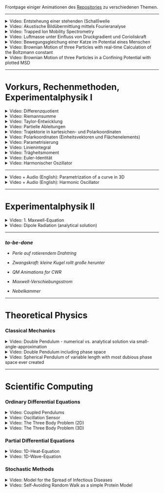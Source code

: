 <link rel="icon" href="index_media/SnowLeopard_icon_trans.ico" />


Frontpage einiger Animationen des [Repositories](https://github.com/CVC97/Physics-Education-Animations) zu verschiedenen Themen.

---

<!-- # Other -->

<details>
  <summary>Video: Entsteheung einer stehenden (Schall)welle</summary>
	<div>
		<video controls width="90%" src="index_media/standing_wave_HoG_BLACK.mp4" loop="true"></video>
	</div>
</details>


<details>
  <summary>Video: Akustische Bildübermittlung mittels Fourieranalyse</summary>
	<div>
		<video controls width="90%" src="index_media/snow_leopard_CVC_2x_cut.mp4" loop="true"></video>
	</div>
</details>


<details>
  <summary>Video: Trapped Ion Mobility Spectrometry</summary>
	<div>
		<video controls width="90%" src="index_media/TIMS.mp4" loop="true"></video>
	</div>
</details>


<details>
  <summary>Video: Luftmasse unter Einfluss von Druckgradient und Corioliskraft</summary>
	<div>
		<video controls width="90%" src="index_media/coriolis_air_F2.mp4" loop="true"></video>
	</div>
</details>


<details>
  <summary>Video: Bewegungsgleichung einer Katze im Potential eines Menschen</summary>
	<div>
		<video controls width="90%" src="index_media/cat_behaviour_QH.mp4" loop="true"></video>
	</div>
</details>


<details>
  <summary>Video: Brownian Motion of three Particles with real-time Calculation of the Boltzmann constant</summary>
	<div>
		<video controls width="90%" src="index_media/Brownian_Motion.mp4" loop="true"></video>
	</div>
</details>


<details>
  <summary>Video: Brownian Motion of three Particles in a Confining Potential with plotted MSD</summary>
	<div>
		<video controls width="90%" src="index_media/Brownian_Motion_Potential.mp4" loop="true"></video>
	</div>
</details>


---


<!-- # Vorkurs "Mathematische Methoden der Physik" -->

<!-- Animationen zum Vorkurs "Mathematische Methoden der Physik" 2023. Zeit- und Themenplan mit jeweiliger Animation. 

| Tag | Thema | Animation(en) |
| -------- | -------: | -------: |
| Dienstag, 03.10. | Größen, Funktionen einer Veränderlicher | Einleitungsaimation (?)
| Mittwoch, 04.10. | Polynome |
| Donnerstag, 05.10. | Differentialrechnung, Potenzreihen | Differenzquotient, Taylor-Entwicklung
| Freitag, 06.10. | Integralrechnung, Techniken | Riemannsumme
| -------- | ------- | ------- |
| Montag, 09.10. | Vektorrechnung, Funktionen mehrerer Veränderlicher | Partielle Ableitungen
| Dienstag, 10.10. | Koordinatensysteme | (Trajektorie), Polarkoordinaten, Parametrisierung
| Mittwoch, 11.10. | Differentialoperatoren, Wegintegrale | Linienintegral 
| Donenerstag, 12.10. | Oberflächen- Volumenintegrale / komplexe Zahlen | (Trägheitsmoment), Euler-Identität
| Freitag, 13.10. | Gewöhnliche DGL | DEQ: Harmonic Oscillator -->

# Vorkurs, Rechenmethoden, Experimentalphysik I

<details>
  <summary>Video: Differenzquotient </summary>
	<div>
		<video controls width="90%" src="index_media/differentiation_index.mp4" loop="true"></video>
	</div>
</details>

<details>
  <summary>Video: Riemannsumme </summary>
	<div>
		<video controls width="90%" src="index_media/integration_index.mp4" loop="true"></video>
	</div>
</details>

<details>
  <summary>Video: Taylor-Entwicklung </summary>
	<div>
		<video controls width="90%" src="index_media/taylor_index.mp4" loop="true"></video>
	</div>
</details>

<details>
  <summary>Video: Partielle Ableitungen </summary>
	<div>
		<video controls width="90%" src="index_media/partial_F2.mp4" loop="true"></video>
	</div>
</details>

<details>
  <summary>Video: Trajektorie in kartesichen- und Polarkoordinaten</summary>
	<div>
		<video controls width="90%" src="index_media/trajectory_HD60.mp4" loop="true"></video>
	</div>
</details>

<details>
  <summary>Video: Polarkoordinaten (Einheitsvektoren und Flächenelements)</summary>
	<div>
		<video controls width="90%" src="index_media/plane_polar_coordinates_index.mp4" loop="true"></video>
	</div>
</details>

<details>
  <summary>Video: Parametrisierung</summary>
	<div>
		<video controls width="90%" src="index_media/parametrization_GER.mp4" loop="true"></video>
	</div>
</details>

<details>
  <summary>Video: Linienintegral</summary>
	<div>
		<video controls width="90%" src="index_media/line_integration_F3.mp4" loop="true"></video>
	</div>
</details>

<details>
  <summary>Video: Trägheitsmoment</summary>
	<div>
		<video controls width="90%" src="index_media/MOI_4K.mp4" loop="true"></video>
	</div>
</details>

<details>
  <summary>Video: Euler-Identität</summary>
	<div>
		<video controls width="90%" src="index_media/euler_identity_index.mp4" loop="true"></video>
	</div>
</details>

<details>
  <summary>Video: Harmonischer Oszillator</summary>
	<div>
		<video controls width="90%" src="index_media/harmonic_oscillator_GER_short.mp4" loop="true"></video>
	</div>
</details>

---

<details>
  <summary>Video + Audio (English): Parametrization of a curve in 3D</summary>
	<div>
		<video controls width="90%" src="index_media/parametrization_ENG_F1.mp4" loop="true"></video>
	</div>
</details>

<details>
  <summary>Video + Audio (English): Harmonic Oscillator</summary>
	<div>
		<video controls width="90%" src="index_media/harmonic_oscillator_ENG_F3.mp4" loop="true"></video>
	</div>
</details>


---

# Experimentalphysik II

<details>
  <summary>Video: 1. Maxwell-Equation</summary>
	<div>
		<video controls width="90%" src="index_media/gauss_law_F1.mp4" loop="true"></video>
	</div>
</details>

<details>
  <summary>Video: Dipole Radiation (analytical solution)</summary>
	<div>
		<video controls width="90%" src="index_media/dipole_radiation_length_func.mp4" loop="true"></video>
	</div>
</details>

---

### *to-be-done*

- *Perle auf rotierendem Drahtring*
- *Zwangskraft: kleine Kugel rollt große herunter*
- *QM Animations for CWR*

- *Maxwell-Verschiebungsstrom*
- *Nebelkammer*

---

# Theoretical Physics

### Classical Mechanics

<details>
  <summary>Video: Double Pendulum - numerical vs. analytical solution via small-angle-approximation</summary>
	<div>
		<video controls width="90%" src="index_media/double_pendulum_scene.mp4" loop="true"></video>
	</div>
</details>


<details>
  <summary>Video: Double Pendulum including phase space </summary>
	<div>
		<video controls width="90%" src="index_media/double_pendulum_ps1_scene.mp4" loop="true"></video>
	</div>
</details>


<details>
  <summary>Video: Spherical Pendulum of variable length with most dubious phase space ever created </summary>
	<div>
		<video controls width="90%" src="index_media/spherical_pendulum_scene.mp4" loop="true"></video>
	</div>
</details>

--- 

# Scientific Computing

### Ordinary Differential Equations

<details>
  <summary>Video: Coupled Pendulums</summary>
	<div>
		<video controls width="90%" src="index_media/pendulums_scene.mp4" loop="true"></video>
	</div>
</details>

<details>
  <summary>Video: Oscillation Sensor</summary>
	<div>
		<video controls width="90%" src="index_media/oscillation_sensor_scene.mp4" loop="true"></video>
	</div>
</details>

<details>
  <summary>Video: The Three Body Problem (2D)</summary>
	<div>
		<video controls width="90%" src="index_media/three_body_problem_scene.mp4" loop="true"></video>
	</div>
</details>

<details>
  <summary>Video: The Three Body Problem (3D)</summary>
	<div>
		<video controls width="90%" src="index_media/TBP_main_3D_30s.mp4" loop="true"></video>
	</div>
</details>


<!-- ## Wärmeleitungsgleichung -->
### Partial Differential Equations

<details>
  <summary>Video: 1D-Heat-Equation</summary>
	<div>
		<video controls width="90%" src="index_media/heat_equation_scene.mp4" loop="true"></video>
	</div>
</details>


<!-- ## 1D Wellengleichung -->

<details>
  <summary>Video: 1D-Wave-Equation</summary>
	<div>
		<video controls width="90%" src="index_media/tsunami_scene.mp4" loop="true"></video>
	</div>
</details>

### Stochastic Methods

<details>
  <summary>Video: Model for the Spread of Infectious Diseases</summary>
	<div>
		<video controls width="90%" src="index_media/cellular_automaton_scene.mp4" loop="true"></video>
	</div>
</details>

<details>
  <summary>Video: Self-Avoiding Random Walk as a simple Protein Model</summary>
	<div>
		<video controls width="90%" src="index_media/self_avoiding_random_walk_low_energy_scene.mp4" loop="true"></video>
	</div>
</details>

<!-- <div>Logo erstellt mit <a href="https://www.designevo.com/de/" title="Kostenloser Online-Logo-Editor">DesignEvo</a></div> -->